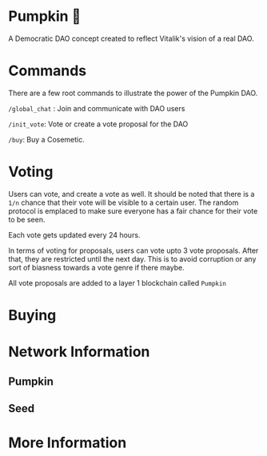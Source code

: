 # Pumpkin 🎃

A Democratic DAO concept created to reflect Vitalik's vision of a real DAO.

# Commands
There are a few root commands to illustrate the power of the Pumpkin DAO.

`/global_chat` : Join and communicate with DAO users

`/init_vote`: Vote or create a vote proposal for the DAO

`/buy`: Buy a Cosemetic. 

# Voting

Users can vote, and create a vote as well. It should be noted that there is a `1/n` chance that their vote will be visible to a certain user. The random protocol is emplaced to make sure everyone has a fair chance for their vote to be seen. 

Each vote gets updated every 24 hours.

In terms of voting for proposals, users can vote upto 3 vote proposals. After that, they are restricted until the next day. This is to avoid corruption or any sort of biasness towards a vote genre if there maybe.

All vote proposals are added to a layer 1 blockchain called `Pumpkin`

# Buying


# Network Information

## Pumpkin 

## Seed

# More Information

